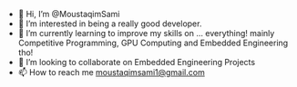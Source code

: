 - 👋 Hi, I’m @MoustaqimSami
- 👀 I’m interested in being a really good developer.
- 🌱 I’m currently learning to improve my skills on ... everything! mainly Competitive Programming, GPU Computing and Embedded Engineering tho!
- 💞️ I’m looking to collaborate on Embedded Engineering Projects
- 📫 How to reach me moustaqimsami1@gmail.com

<!---
MoustaqimSami/MoustaqimSami is a ✨ special ✨ repository because its `README.md` (this file) appears on your GitHub profile.
You can click the Preview link to take a look at your changes.
--->
